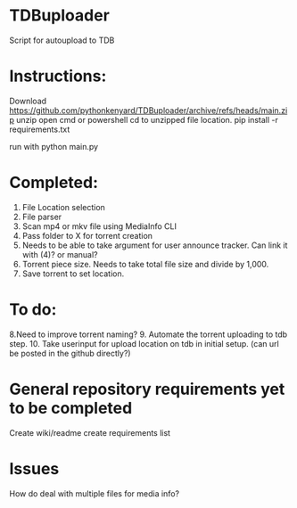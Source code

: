 # TDBuploader
Script for autoupload to TDB

# Instructions:
Download https://github.com/pythonkenyard/TDBuploader/archive/refs/heads/main.zip
unzip
open cmd or powershell
cd to unzipped file location.
pip install -r requirements.txt

run with python main.py


# Completed:
1. File Location selection
2. File parser
3. Scan mp4 or mkv file using MediaInfo CLI  
4. Pass folder to X for torrent creation
5. Needs to be able to take argument for user announce tracker. Can link it with (4)? or manual?
6. Torrent piece size. Needs to take total file size and divide by 1,000.
7. Save torrent to set location.

# To do:
8.Need to improve torrent naming?
9. Automate the torrent uploading to tdb step.
10. Take userinput for upload location on tdb in initial setup. (can url be posted in the github directly?)

# General repository requirements yet to be completed
Create wiki/readme
create requirements list

# Issues
How do deal with multiple files for media info?
